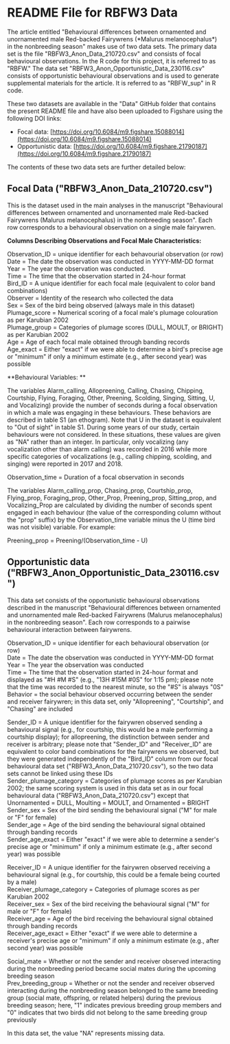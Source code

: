 # README File for RBFW3 Data
<p>The article entitled "Behavioural differences between ornamented and unornamented male Red-backed Fairywrens (*Malurus melanocephalus*) in the nonbreeding season" makes use of two data sets. The primary data set is the file "RBFW3_Anon_Data_210720.csv" and consists of focal behavioural observations. In the R code for this project, it is referred to as "RBFW." The data set "RBFW3_Anon_Opportunistic_Data_230116.csv" consists of opportunistic behavioural observations and is used to generate supplemental materials for the article. It is referred to as "RBFW_sup" in R code.</p>

<p>These two datasets are available in the "Data" GitHub folder that contains the present README file and have also been uploaded to Figshare using the following DOI links: </p>

* Focal data: [https://doi.org/10.6084/m9.figshare.15088014](https://doi.org/10.6084/m9.figshare.15088014)
* Opportunistic data: [https://doi.org/10.6084/m9.figshare.21790187](https://doi.org/10.6084/m9.figshare.21790187)

The contents of these two data sets are further detailed below:

## Focal Data ("RBFW3_Anon_Data_210720.csv")
<p>This is the dataset used in the main analyses in the manuscript "Behavioural differences between ornamented and unornamented male Red-backed Fairywrens (Malurus melanocephalus) in the nonbreeding season". Each row corresponds to a behavioural observation on a single male fairywren.</p>

**Columns Describing Observations and Focal Male Characteristics:** 
<p>Observation_ID = unique identifier for each behavourial observation (or row)<br>
Date = The date the observation was conducted in YYYY-MM-DD format<br>
Year = The year the observation was conducted. <br>
Time = The time that the observation started in 24-hour format<br>
Bird_ID = A unique identifier for each focal male (equivalent to color band combinations) <br>
Observer = Identity of the research who collected the data<br>
Sex = Sex of the bird being observed (always male in this dataset)<br> 
Plumage_score = Numerical scoring of a focal male's plumage colouration as per Karubian 2002<br>
Plumage_group = Categories of plumage scores (DULL, MOULT, or BRIGHT) as per Karubian 2002<br>
Age = Age of each focal male obtained through banding records<br>
Age_exact = Either "exact" if we were able to determine a bird's precise age or "minimum" if only a minimum estimate (e.g., after second year) was possible</p>

**Behavioural Variables: **
<p>The variables Alarm_calling, Allopreening, Calling, Chasing, Chipping, Courtship, Flying, Foraging, Other, Preening, Scolding, Singing, Sitting, U, and Vocalizing) provide the number of seconds during a focal observation in which a male was engaging in these behaviours. These behaviors are described in table S1 (an ethogram). Note that U in the dataset is equivalent to "Out of sight" in table S1. During some years of our study, certain behaviours were not considered. In these situations, these values are given as "NA" rather than an integer. In particular, only vocalizing (any vocalization other than alarm calling) was recorded in 2016 while more specific categories of vocalizations (e.g., calling chipping, scolding, and singing) were reported in 2017 and 2018.</p> 

<p>Observation_time = Duration of a focal observation in seconds</p>
 
<p>The variables Alarm_calling_prop, Chasing_prop, Courtship_prop, Flying_prop, Foraging_prop, Other_Prop, Preening_prop, Sitting_prop, and Vocalizing_Prop are calculated by dividing the number of seconds spent engaged in each behaviour (the value of the corresponding column without the "prop" suffix) by the Observation_time variable minus the U (time bird was not visible) variable. For example: <br>

Preening_prop = Preening/(Observation_time - U)</p>


## Opportunistic data ("RBFW3_Anon_Opportunistic_Data_230116.csv")
<p>This data set consists of the opportunistic behavioural observations described in the manuscript "Behavioural differences between ornamented and unornamented male Red-backed Fairywrens (Malurus melanocephalus) in the nonbreeding season". Each row corresponds to a pairwise behavioural interaction between fairywrens.</p>

<p>Observation_ID = unique identifier for each behavioural observation (or row)<br>
Date = The date the observation was conducted in YYYY-MM-DD format<br>
Year = The year the observation was conducted<br>
Time = The time that the observation started in 24-hour format and displayed as "#H #M #S" (e.g., "13H #15M #0S" for 1:15 pm); please note that the time was recorded to the nearest minute, so the "#S" is always "0S"<br>
Behavior = the social behaviour observed occurring between the sender and receiver fairywren; in this data set, only "Allopreening", "Courtship", and "Chasing" are included </p>

<p>Sender_ID = A unique identifier for the fairywren observed sending a behavioural signal (e.g., for courtship, this would be a male performing a courtship display); for allopreening, the distinction between sender and receiver is arbitrary; please note that "Sender_ID" and "Receiver_ID" are equivalent to color band combinations for the fairywrens we observed, but they were generated independently of the "Bird_ID" column from our focal behavioural data set ("RBFW3_Anon_Data_210720.csv"), so the two data sets cannot be linked using these IDs<br>
Sender_plumage_category = Categories of plumage scores as per Karubian 2002; the same scoring system is used in this data set as in our focal behavioural data ("RBFW3_Anon_Data_210720.csv") except that Unornamented = DULL, Moulting = MOULT, and Ornamented = BRIGHT<br>
Sender_sex = Sex of the bird sending the behavioural signal ("M" for male or "F" for female)<br>
Sender_age = Age of the bird sending the behavioural signal obtained through banding records<br>
Sender_age_exact = Either "exact" if we were able to determine a sender's precise age or "minimum" if only a minimum estimate (e.g., after second year) was possible</p>

<p>Receiver_ID =  A unique identifier for the fairywren observed receiving a behavioural signal (e.g., for courtship, this could be a female being courted by a male)<br>
Receiver_plumage_category = Categories of plumage scores as per Karubian 2002<br>
Receiver_sex = Sex of the bird receiving the behavioural signal ("M" for male or "F" for female) <br>
Receiver_age = Age of the bird receiving the behavioural signal obtained through banding records<br>
Receiver_age_exact = Either "exact" if we were able to determine a receiver's precise age or "minimum" if only a minimum estimate (e.g., after second year) was possible</p>

<p>Social_mate = Whether or not the sender and receiver observed interacting during the nonbreeding period became social mates during the upcoming breeding season<br> 
Prev_breeding_group = Whether or not the sender and receiver observed interacting during the nonbreeding season belonged to the same breeding group (social mate, offspring, or related helpers) during the previous breeding season; here, "1" indicates previous breeding group members and "0" indicates that two birds did not belong to the same breeding group previously</p>

<p>In this data set, the value "NA" represents missing data. </p>